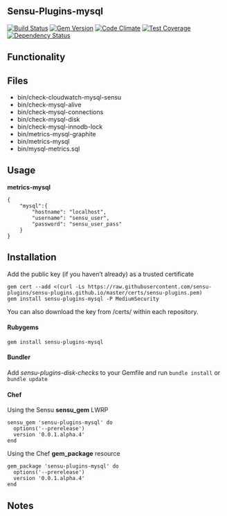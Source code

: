## Sensu-Plugins-mysql

[![Build Status](https://travis-ci.org/sensu-plugins/sensu-plugins-mysql.svg?branch=master)](https://travis-ci.org/sensu-plugins/sensu-plugins-mysql)
[![Gem Version](https://badge.fury.io/rb/sensu-plugins-mysql.svg)](http://badge.fury.io/rb/sensu-plugins-mysql)
[![Code Climate](https://codeclimate.com/github/sensu-plugins/sensu-plugins-mysql/badges/gpa.svg)](https://codeclimate.com/github/sensu-plugins/sensu-plugins-mysql)
[![Test Coverage](https://codeclimate.com/github/sensu-plugins/sensu-plugins-mysql/badges/coverage.svg)](https://codeclimate.com/github/sensu-plugins/sensu-plugins-mysql)
[![Dependency Status](https://gemnasium.com/sensu-plugins/sensu-plugins-mysql.svg)](https://gemnasium.com/sensu-plugins/sensu-plugins-mysql)

## Functionality

## Files
 * bin/check-cloudwatch-mysql-sensu
 * bin/check-mysql-alive
 * bin/check-mysql-connections
 * bin/check-mysql-disk
 * bin/check-mysql-innodb-lock
 * bin/metrics-mysql-graphite
 * bin/metrics-mysql
 * bin/mysql-metrics.sql

## Usage

**metrics-mysql**
```
{
    "mysql":{
        "hostname": "localhost",
        "username": "sensu_user",
        "password": "sensu_user_pass"
    }
}
```

## Installation

Add the public key (if you haven’t already) as a trusted certificate

```
gem cert --add <(curl -Ls https://raw.githubusercontent.com/sensu-plugins/sensu-plugins.github.io/master/certs/sensu-plugins.pem)
gem install sensu-plugins-mysql -P MediumSecurity
```

You can also download the key from /certs/ within each repository.

#### Rubygems

`gem install sensu-plugins-mysql`

#### Bundler

Add *sensu-plugins-disk-checks* to your Gemfile and run `bundle install` or `bundle update`

#### Chef

Using the Sensu **sensu_gem** LWRP
```
sensu_gem 'sensu-plugins-mysql' do
  options('--prerelease')
  version '0.0.1.alpha.4'
end
```

Using the Chef **gem_package** resource
```
gem_package 'sensu-plugins-mysql' do
  options('--prerelease')
  version '0.0.1.alpha.4'
end
```

## Notes

[1]:[https://travis-ci.org/sensu-plugins/sensu-plugins-mysql]
[2]:[http://badge.fury.io/rb/sensu-plugins-mysql]
[3]:[https://codeclimate.com/github/sensu-plugins/sensu-plugins-mysql]
[4]:[https://codeclimate.com/github/sensu-plugins/sensu-plugins-mysql]
[5]:[https://gemnasium.com/sensu-plugins/sensu-plugins-mysql]
